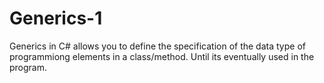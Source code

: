 # Generics-1
Generics in C# allows you to define the specification of the data type of programmiong elements in a class/method. Until its eventually used in the program.
